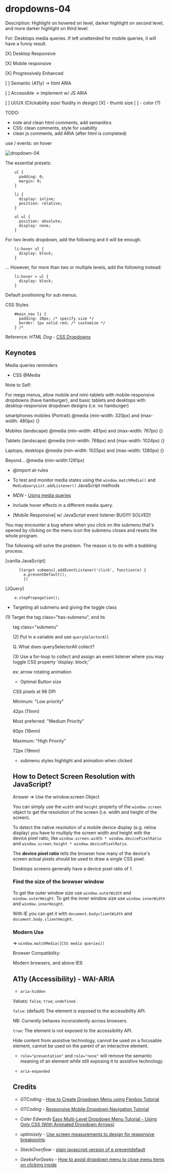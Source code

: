 # dropdowns-04

Description: Highlight on hovered on level, darker highlight on second level, and more darker highlight on third level.

For: Desktops media queries. If left unattended for mobile queries, it will have a funny result.

[X] Desktop Responsive

[X] Mobile responsive

[X] Progressively Enhanced

[ ] Semantic (A11y) -> html ARIA

[ ] Accessible -> implement w/ JS ARIA

[ ] UI/UX (Clickability size/ fluidity in design)
  [X] - thumb size
  [ ] - color (?)

TODO:

- note and clean html comments, add semanitics
- CSS: clean comments, style for usability
- clean js comments, add ARIA (after html is completed)

use / events: on hover

![dropdown-04](https://user-images.githubusercontent.com/24542308/68129543-529b0800-ff4c-11e9-888b-969e09110f7d.png)

The essential presets:

        ul {
          padding: 0;
          margin: 0;
        }

        li {
          display: inline;
          position: relative;
        }

        ul ul {
          position: absolute;
          display: none;
        }

For two levels dropdown, add the following and it will be enough.

        li:hover ul {
          display: block;
        }

... However, for more than two or multiple levels, add the following instead:

        li:hover > ul {
          display: block;
        }

Default positioning for sub menus.

CSS Styles

        #main_nav li {
          padding: 20px; /* specify size */
          border: 1px solid red; /* customize */
        } /*

Reference: _HTML Dog_ - [CSS Dropdowns](https://htmldog.com/examples/dropdowns3/)

## Keynotes

Media queries reminders

- CSS @Media

Note to Self:

For mega menus, allow mobile and mini-tablets with mobile-responsive dropdowns (have hamburger), and basic tablets and desktops with desktop-responsive dropdown designs (i.e. no hamburger)

smartphones mobiles (Portrait)
@media (min-width: 320px) and (max-width: 480px) {}

Mobiles (landscape)
@media (min-width: 481px) and (max-width: 767px) {}

Tablets (landscape)
@media (min-width: 768px) and (max-width: 1024px) {}

Laptops, desktops
@media (min-width: 1025px) and (max-width: 1280px) {}

Beyond...
@media (min-width:1281px)

- @import at-rules

- To test and monitor media states using the `window.matchMedia()` and `MediaQueryList.addListener()` JavaScript methods

- _MDN_ - [Using media queries](https://developer.mozilla.org/en-US/docs/Web/CSS/Media_Queries/Using_media_queries)

* Include hover effects in a different media query.

+ [Mobile Responsive] w/ JavaScript event listener BUG!!!! SOLVED!

You may encounter a bug where when you click on the submenu that's opened by clicking on the menu icon the submenu closes and resets the whole program.

The following will solve the problem. The reason is to do with a bubbling process.

[vanilla JavaScript]

          [target submenu].addEventListener('click', function(e) {
            e.preventDefault();
            })

[JQuery]

        e.stopPropogation();

+ Targeting all submenu and giving the toggle class

(1) Target the <a> tag class="has-submenu", and its <ul> tag class="submenu"

(2) Put in a variable and use `querySelectorAll`

Q. What does querySelectorAll collect?

(3) Use a for-loop to collect and assign an event listener where you may toggle CSS property 'display: block;'

ex: arrow rotating animation

+ Optimal Button size

CSS pixels at 96 DPI

Minimum: "Low priority"

42px (11mm)

Most preferred: "Medium Priority"

60px  (16mm)

Maximum: "High Priority"

72px (19mm)

+ submenu styles highlight and animation when clicked

## How to Detect Screen Resolution with JavaScript?

Answer => Use the window.screen Object

You can simply use the `width` and `height` property of the `window.screen` object to get the resolution of the screen (i.e. width and height of the screen).

To detect the native resolution of a mobile device display (e.g. retina display) you have to multiply the screen width and height with the device pixel ratio, like `window.screen.width * window.devicePixelRatio` and `window.screen.height * window.devicePixelRatio`.

The **device pixel ratio** tells the browser how many of the device's screen actual pixels should be used to draw a single CSS pixel.

Desktops screens generally have a device pixel ratio of 1.

### Find the size of the browser window

To get the outer window size use `window.outerWidth` and `window.outerHeight`.
To get the inner window size use `window.innerWidth` and `window.innerHeight`.

With IE you can get it with `document.bodyclientWidth` and `document.body.clientHeight`.

### Modern Use

=> `window.matchMedia([CSS media queries])`

Browser Compatibility:

Modern browsers, and above IE9.

## A11y (Accessibility) - WAI-ARIA

+ `aria-hidden`

Values: `false`; `true`; `undefined`.

`false`: (default) The element is exposed to the accessibility API.

NB: Currently behaves inconsistently across browsers.

`true`: The element is not exposed to the accessibility API.

Hide content from assistive technology, cannot be used on a focusable element, cannot be used on the parent of an interactive element.


+ `role="presentation"` and `role="none"` will remove the semantic meaning of an element while still exposing it to assistive technology.

+ `aria-expanded`

## Credits

- _GTCoding_ - [How to Create Dropdown Menu using Flexbox Tutorial](https://youtu.be/B4d7Ct9wngs)

- _GTCoding_ - [Responsive Mobile Dropdown Navigation Tutorial](https://youtu.be/mmsbW4PuK9Q)

- _Caler Edwards_ [Easy Multi-Level Dropdown Menu Tutorial - Using Only CSS (With Animated Dropdown Arrows)](https://youtu.be/EalgZXjDR2Q)

- _optimizely_ - [Use screen measurements to design for responsive breakpoints](https://help.optimizely.com/Build_Campaigns_and_Experiments/Use_screen_measurements_to_design_for_responsive_breakpoints)

- _StackOverflow_ - [plain javascript version of e preventdefault](https://stackoverflow.com/questions/19172084/plain-javascript-version-of-e-preventdefault/19172113#19172113)

- _GeeksForGeeks_ - [How to avoid dropdown menu to close menu items on clicking inside](https://www.geeksforgeeks.org/hot-to-avoid-dropdown-menu-to-close-menu-items-on-clicking-inside/)
